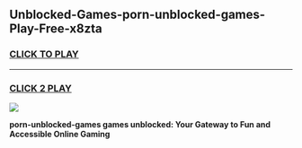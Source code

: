
## Unblocked-Games-porn-unblocked-games-Play-Free-x8zta
<h3>
<a href="https://premium76.site?title=porn-unblocked-games&ref=22A">CLICK TO PLAY</a></h3>
<hr>

<h3>
<a href="https://premium76.site?title=porn-unblocked-games&ref=22A">CLICK 2 PLAY</a>
  
</h3>

<a href="https://premium76.site?title=porn-unblocked-games&ref=22A"><img src="https://clearcache.store/games.png"></a>


**porn-unblocked-games games unblocked: Your Gateway to Fun and Accessible Online Gaming**
